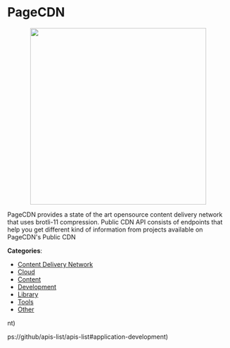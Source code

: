 # PageCDN
<p align="center">
    <img width="400" src="https://raw.githubusercontent.com/apis-list/apis-list/apis/pagecdn/logo_256x256.png" />
</p>

PageCDN provides a state of the art opensource content delivery network that uses brotli-11 compression. Public CDN API consists of endpoints that help you get different kind of information from projects available on PageCDN's Public CDN



**Categories**:
- [Content Delivery Network](https://github.com/apis-list/apis-list#content-delivery-network)
- [Cloud](https://github.com/apis-list/apis-list#cloud)
- [Content](https://github.com/apis-list/apis-list#content)
- [Development](https://github.com/apis-list/apis-list#development)
- [Library](https://github.com/apis-list/apis-list#library)
- [Tools](https://github.com/apis-list/apis-list#tools)
- [Other](https://github.com/apis-list/apis-list#other)



nt)



ps://github/apis-list/apis-list#application-development)



